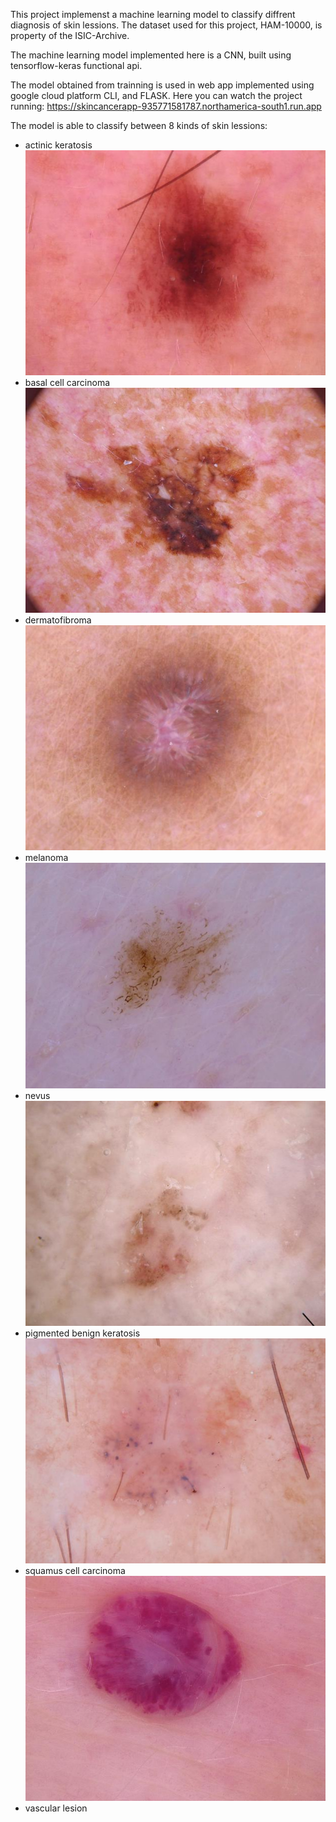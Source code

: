 This project implemenst a machine learning model to classify diffrent diagnosis of skin lessions.
The dataset used for this project, HAM-10000, is property of the ISIC-Archive.

The machine learning model implemented here is a CNN, built using tensorflow-keras functional api.

The model obtained from trainning is used in web app implemented using google cloud platform CLI, and FLASK.
Here you can watch the project running: https://skincancerapp-935771581787.northamerica-south1.run.app

The model is able to classify between 8 kinds of skin lessions:
- actinic keratosis 
![](skin_cancer_app/static/images/ISIC_0024306.jpg)
- basal cell carcinoma 
![](skin_cancer_app/static/images/ISIC_0024310.jpg)
- dermatofibroma 
![](skin_cancer_app/static/images/ISIC_0024318.jpg)
- melanoma 
![](skin_cancer_app/static/images/ISIC_0024324.jpg)
- nevus 
![](skin_cancer_app/static/images/ISIC_0024329.jpg)
- pigmented benign keratosis 
![](skin_cancer_app/static/images/ISIC_0024331.jpg)
- squamus cell carcinoma 
![](skin_cancer_app/static/images/ISIC_0024370.jpg)
- vascular lesion


